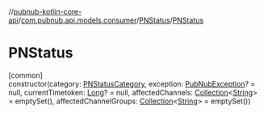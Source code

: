 //[pubnub-kotlin-core-api](../../../index.md)/[com.pubnub.api.models.consumer](../index.md)/[PNStatus](index.md)/[PNStatus](-p-n-status.md)

# PNStatus

[common]\
constructor(category: [PNStatusCategory](../../com.pubnub.api.enums/-p-n-status-category/index.md), exception: [PubNubException](../../com.pubnub.api/-pub-nub-exception/index.md)? = null, currentTimetoken: [Long](https://kotlinlang.org/api/latest/jvm/stdlib/kotlin/-long/index.html)? = null, affectedChannels: [Collection](https://kotlinlang.org/api/latest/jvm/stdlib/kotlin.collections/-collection/index.html)&lt;[String](https://kotlinlang.org/api/latest/jvm/stdlib/kotlin/-string/index.html)&gt; = emptySet(), affectedChannelGroups: [Collection](https://kotlinlang.org/api/latest/jvm/stdlib/kotlin.collections/-collection/index.html)&lt;[String](https://kotlinlang.org/api/latest/jvm/stdlib/kotlin/-string/index.html)&gt; = emptySet())
